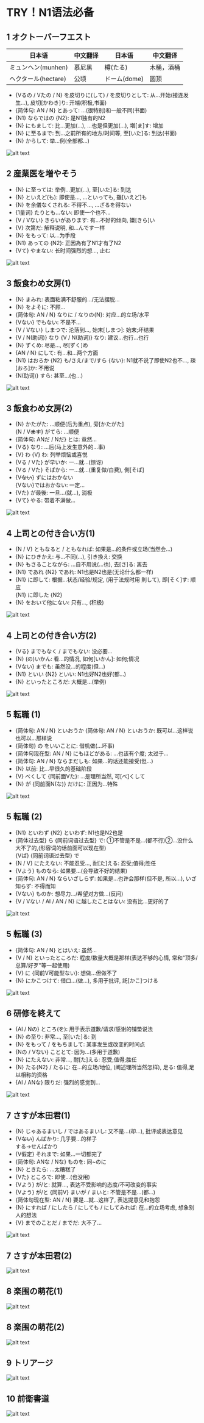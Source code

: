 # TRY！N1语法必备

## 1 オクトーバーフエスト

| 日本语 | 中文翻译 | 日本语 | 中文翻译 |
|--------|----------|--------|----------|
| ミュンヘン(munhen) | 慕尼黑 | 樽(たる) | 木桶，酒桶 |
| ヘクタール(hectare) | 公顷 | ドーム(dome) | 圆顶 |


- {Vるの / Vたの / N} を皮切りに(して) / を皮切りとして: 从...开始(接连发生...), 皮切[かわき]り: 开端(积极,书面)
- {简体句: AN / N} とあって: ...(很特别)和一般不同(书面)
- {N1} ならではの {N2}: 是N1独有的N2
- {N} にもまして: 比...更加(...), ...也是但更加(...), 増[ま]す: 增加
- {N} に至るまで: 到...之前所有的地方/时间等, 至[いた]る: 到达(书面)
- {N} からして: 举...例(全部都...)

![alt text](image-22.png)

## 2 産業医を増やそう

- {N} に至っては: 举例...更加(...), 至[いた]る: 到达
- {N} といえど(も): 即使是..., ...といっても, 雖[いえど]も
- {N} を余儀なくされる: 不得不..., ...ざるを得ない
- {1量词} たりとも...ない: 即使一个也不...
- {V / Vない} きらいがあります: 有...不好的倾向, 嫌[きら]い
- {V} 次第だ: 解释说明, 和...んです一样
- {N} をもって: 以...为手段
- {N1} あっての {N2}: 正因為有了N1才有了N2
- {Vて} やまない: 长时间强烈的想..., 止む

![alt text](image-23.png)

## 3 飯食わめ女房(1)

- {N} まみれ: 表面粘满不舒服的.../无法摆脱...
- {N} をよそに: 不顾...
- {简体句: AN / N} なりに / なりの{N}: 对应...的立场/水平
- {Vない} でもない: 不是不...
- {V / Vない} しまつで: 沦落到..., 始末[しまつ]: 始末;坏结果
- {V / N(助词)} なり {V / N(助词)} なり: 建议...也行...也行
- {N} ずくめ: 尽是..., 尽[ずく]め
- {AN / N} にして: 有...和...两个方面
- {N1} はおろか {N2} も/さえ/まで/すら {ない}: N1就不说了即使N2也不..., 疎[おろ]か: 不用说
- {N(助词)} すら: 甚至...(也...)

![alt text](image-24.png)

## 3 飯食わめ女房(2)

- {N} かたがた: ...顺便(后为重点), 旁[かたがた]  
  {N / V~~ます~~} がてら: ...顺便
- {简体句: ANだ / Nだ} とは: 竟然...
- {Vる} なり: ...后(马上发生意外的...事)
- {V} わ {V} わ: 列举烦恼或喜悦
- {Vる / Vた} が早いか: 一...就...(惊讶)
- {Vる / Vた} そばから: 一...就...(重复做/白费), 側[そば]
- {V~~ない~~} ずにはおかない  
  {Vない}ではおかない: 一定...
- {Vた} が最後: 一旦...(就...), 消极
- {Vて} やる: 带着不满做...

![alt text](image-25.png)

## 4 上司との付き合い方(1)

- {N / V} ともなると / ともなれば: 如果是...的条件或立场(当然会...)
- {N} にひきかえ: 与...不同(...), 引き換え: 交换
- {N} もさることながら: ...自不用说(...也), 去[さ]る: 离去
- {N1} であれ {N2} であれ: N1也是N2也是(无论什么都一样)
- {N1} に即して: 根据...状态/经验/规定, (用于法规时用 則して), 即[そく]す: 顺应  
  {N1} に即した {N2}
- {N} をおいて他にない: 只有..., (积极)

![alt text](image-26.png)

## 4 上司との付き合い方(2)

- {Vる} までもなく / までもない: 没必要...
- {N} (の)いかん: 看...的情况, 如何[いかん]: 如何;情况
- {Vない} までも: 虽然没...的程度(但...)
- {N1} といい {N2} といい: N1也好N2也好(都...)
- {N} といったところだ: 大概是...(举例)

![alt text](image-27.png)

## 5 転職 (1)

- {简体句: AN / N} といおうか {简体句: AN / N} といおうか: 既可以...这样说也可以...那样说
- {简体句} の をいいことに: 借机做(...坏事)
- {简体句现在型: AN / N} にもほどがある: ...也该有个度; 太过于...
- {简体句: AN / N} ならまだしも: 如果...的话还能接受(但...)
- {N} 以前: 比...早很久的基础阶段
- {V} べくして {同前面Vた}: ...是理所当然, 可[べ]くして
- {N} が {同前面N(な)} だけに: 正因为...特殊

![alt text](image-28.png)

## 5 転職 (2)

- {N1} といわず {N2} といわず: N1也是N2也是
- {简体过去型} ら {同前词语过去型} で: ①不管是不是...(都不行)②...没什么大不了的,(形容词的话前面可以现在型)  
  {Vば} {同前词语过去型} で
- {N / V} にたえない: 不能忍受..., 耐[た]える: 忍受;值得;胜任
- {Vよう} ものなら: 如果要...(会导致不好的结果)
- {简体句: AN / N} ならいざしらず: 如果是...也许会那样(但不是, 所以...), いざ知らず: 不得而知
- {Vない} ものか: 想尽力.../希望对方做...(反问)
- {V / Vない / AI / AN / N} に越したことはない: 没有比...更好的了

![alt text](image-29.png)

## 5 転職 (3)

- {简体句: AN / N} とはいえ: 虽然...
- {V / N} といったところだ: 程度/数量大概是那样(表达不够的心情, 常和"顶多/总算/好歹"等一起使用)
- {V} に {同前V可能型ない}: 想做...但做不了
- {N} にかこつけて: 借口...(做...), 多用于批评, 託[かこ]つける

![alt text](image-30.png)

## 6 研修を終えて

- {AI / Nの} ところ(を): 用于表示道歉/请求/感谢的铺垫说法
- {N} の至り: 非常..., 至[いた]る: 到
- {N} をもって / をもちまして: 某事发生或改变的时间点
- {Nの / Vない} こととて: 因为...(多用于道歉)
- {N} にたえない: 非常..., 耐[た]える: 忍受;值得;胜任
- {N} たる{N2} / たるに: 在...的立场/地位, (阐述理所当然怎样), 足る: 值得,足以相称的资格
- {AI / ANな} 限りだ: 强烈的感觉到...

![alt text](image-31.png)

## 7 さすが本田君(1)

- {N} じゃあるまいし / ではあるまいし: 又不是...(却...), 批评或表达意见
- {V~~ない~~} んばかり: 几乎要...的样子  
  する→せんばかり
- {V假定} それまで: 如果...一切都完了
- {简体句: ANな / Nな} ものを: 同~のに
- {N} ときたら: ...太糟糕了
- {Vた} ところで: 即使...(也没用)
- {Vよう} が/と: 就算..., 表达不受影响的态度/不可改变的事实
- {Vよう} が/と {同前V} まいが / まいと: 不管是不是...(都...)
- {简体句现在型: AN / N} 要是...就...这样了, 表达提意见和抱怨
- {N} にすれば / にしたら / にしても / にしてみれば: 在...的立场考虑, 想象别人的想法
- {V} までのことだ / までだ: 大不了...

![alt text](image-32.png)

## 7 さすが本田君(2)

![alt text](image-33.png)

## 8 楽围の萌花(1)

![alt text](image-34.png)

## 8 楽围の萌花(2)

![alt text](image-35.png)

## 9 トリアージ

![alt text](image-36.png)

## 10 前衛書道

![alt text](image-37.png)
